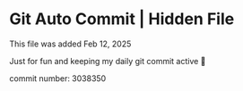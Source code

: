 # Git Auto Commit | Hidden File

This file was added Feb 12, 2025

Just for fun and keeping my daily git commit active 🤪

commit number: 3038350
